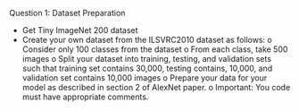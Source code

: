 Question 1: Dataset Preparation
- Get Tiny ImageNet 200 dataset
- Create your own dataset from the ILSVRC2010 dataset as follows:
o Consider only 100 classes from the dataset
o From each class, take 500 images
o Split your dataset into training, testing, and validation sets such that training
set contains 30,000, testing contains, 10,000, and validation set contains
10,000 images
o Prepare your data for your model as described in section 2 of AlexNet paper.
o Important: You code must have appropriate comments.
